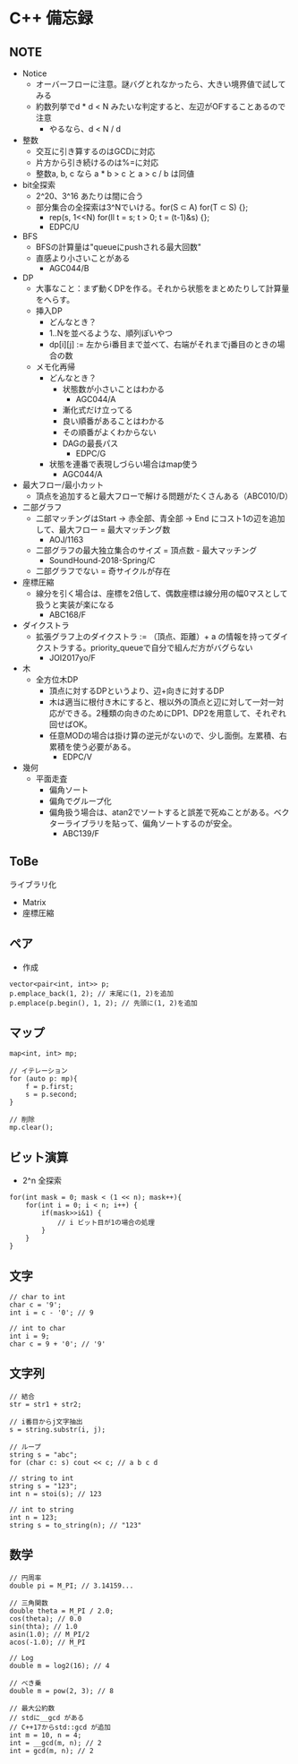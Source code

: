 # C++ 備忘録

## NOTE
- Notice
    - オーバーフローに注意。謎バグとれなかったら、大きい境界値で試してみる
    - 約数列挙でd * d < N みたいな判定すると、左辺がOFすることあるので注意
        - やるなら、d < N / d
- 整数
    - 交互に引き算するのはGCDに対応
    - 片方から引き続けるのは%=に対応
    - 整数a, b, c なら a * b > c と a > c / b は同値
- bit全探索
    - 2^20、3^16 あたりは間に合う
    - 部分集合の全探索は3^Nでいける。for(S ⊂ A) for(T ⊂ S) {}; 
        - rep(s, 1<<N) for(ll t = s; t > 0; t = (t-1)&s) {};
        - EDPC/U
- BFS
    - BFSの計算量は"queueにpushされる最大回数"
    - 直感より小さいことがある
        - AGC044/B
- DP
    - 大事なこと：まず動くDPを作る。それから状態をまとめたりして計算量をへらす。
    - 挿入DP
    	- どんなとき？
	    - 1..Nを並べるような、順列ぽいやつ
	    - dp[i][j] := 左からi番目まで並べて、右端がそれまでj番目のときの場合の数
    - メモ化再帰
        - どんなとき？
            - 状態数が小さいことはわかる
                - AGC044/A
            - 漸化式だけ立ってる
            - 良い順番があることはわかる
            - その順番がよくわからない
            - DAGの最長パス
                - EDPC/G
        - 状態を連番で表現しづらい場合はmap使う
            - AGC044/A
- 最大フロー/最小カット
    - 頂点を追加すると最大フローで解ける問題がたくさんある（ABC010/D）
- 二部グラフ
    - 二部マッチングはStart -> 赤全部、青全部 -> End にコスト1の辺を追加して、最大フロー = 最大マッチング数
        - AOJ/1163
    - 二部グラフの最大独立集合のサイズ = 頂点数 - 最大マッチング
        - SoundHound-2018-Spring/C
    - 二部グラフでない = 奇サイクルが存在
- 座標圧縮
    - 線分を引く場合は、座標を2倍して、偶数座標は線分用の幅0マスとして扱うと実装が楽になる
        - ABC168/F
- ダイクストラ
    - 拡張グラフ上のダイクストラ := （頂点、距離）+ a の情報を持ってダイクストラする。priority_queueで自分で組んだ方がバグらない
        - JOI2017yo/F
- 木
    - 全方位木DP
        - 頂点に対するDPというより、辺+向きに対するDP
        - 木は適当に根付き木にすると、根以外の頂点と辺に対して一対一対応ができる。2種類の向きのためにDP1、DP2を用意して、それぞれ回せばOK。
        - 任意MODの場合は掛け算の逆元がないので、少し面倒。左累積、右累積を使う必要がある。
            - EDPC/V
- 幾何
    - 平面走査
        - 偏角ソート
        - 偏角でグループ化
        - 偏角扱う場合は、atan2でソートすると誤差で死ぬことがある。ベクターライブラリを貼って、偏角ソートするのが安全。
            - ABC139/F


## ToBe
ライブラリ化
- Matrix
- 座標圧縮

## ペア
- 作成
```c++:
vector<pair<int, int>> p;
p.emplace_back(1, 2); // 末尾に(1, 2)を追加
p.emplace(p.begin(), 1, 2); // 先頭に(1, 2)を追加
```

## マップ
```c++:
map<int, int> mp;

// イテレーション
for (auto p: mp){
    f = p.first;
    s = p.second;
}

// 削除
mp.clear();
```

## ビット演算
- 2^n 全探索
```c++:
for(int mask = 0; mask < (1 << n); mask++){
    for(int i = 0; i < n; i++) {
        if(mask>>i&1) {
            // i ビット目が1の場合の処理
        }
    }
}
```

## 文字
```c++:
// char to int
char c = '9';
int i = c - '0'; // 9

// int to char
int i = 9;
char c = 9 + '0'; // '9'
```


## 文字列
```c++:
// 結合
str = str1 + str2;

// i番目からj文字抽出
s = string.substr(i, j);

// ループ
string s = "abc";
for (char c: s) cout << c; // a b c d

// string to int
string s = "123";
int n = stoi(s); // 123

// int to string
int n = 123;
string s = to_string(n); // "123"

```

## 数学
```c++:
// 円周率
double pi = M_PI; // 3.14159...

// 三角関数
double theta = M_PI / 2.0;
cos(theta); // 0.0
sin(thta); // 1.0
asin(1.0); // M_PI/2
acos(-1.0); // M_PI

// Log
double m = log2(16); // 4

// べき乗
double m = pow(2, 3); // 8

// 最大公約数
// stdに__gcd がある
// C++17からstd::gcd が追加
int m = 10, n = 4;
int = __gcd(m, n); // 2
int = gcd(m, n); // 2
```

